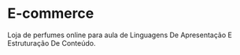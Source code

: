 # E-commerce
 Loja de perfumes online para aula de Linguagens De Apresentação E Estruturação De Conteúdo.
